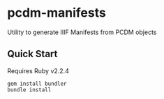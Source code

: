 # pcdm-manifests

Utility to generate IIIF Manifests from PCDM objects

## Quick Start

Requires Ruby v2.2.4

```
gem install bundler
bundle install
```

